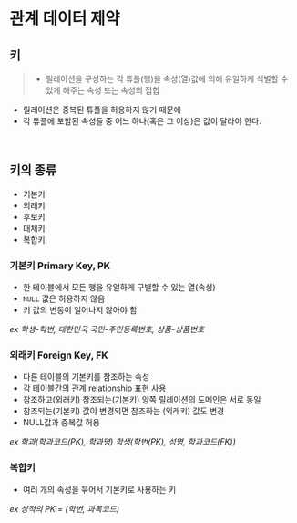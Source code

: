 # 관계 데이터 제약
## 키
> * 릴레이션을 구성하는 각 튜플(행)을 속성(열)값에 의해 유일하게 식별할 수 있게 해주는 속성 또는 속성의 집합
* 릴레이션은 중복된 튜플을 허용하지 않기 때문에
* 각 튜플에 포함된 속성들 중 어느 하나(혹은 그 이상)은 값이 달라야 한다.

<br>

## 키의 종류
- 기본키
- 외래키
- 후보키
- 대체키
- 복합키

### 기본키 Primary Key, PK
- 한 테이블에서 모든 행을 유일하게 구별할 수 있는 열(속성)
- `NULL` 값은 허용하지 않음
- 키 값의 변동이 일어나지 않아야 함

_ex 학생-학번, 대한민국 국민-주민등록번호, 상품-상품번호_

### 외래키 Foreign Key, FK
- 다른 테이블의 기본키를 참조하는 속성
- 각 테이블간의 관계 relationship 표현 사용
- 참조하고(외래키) 참조되는(기본키) 양쪽 릴레이션의 도메인은 서로 동일
- 참조되는(기본키) 값이 변경되면 참조하는 (외래키) 값도 변경
- NULL값과 중복값 허용

_ex 학과(학과코드(PK), 학과명) 학생(학번(PK), 성명, 학과코드(FK))_

### 복합키
- 여러 개의 속성을 묶어서 기본키로 사용하는 키

_ex 성적의 PK = (학번, 과목코드)_